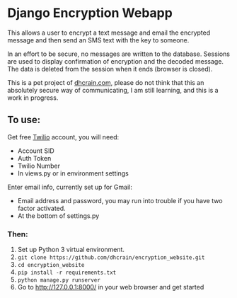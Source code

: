 # Django Encryption Webapp

This allows a user to encrypt a text message and email the encrypted message and then send an SMS text with the key to someone.

In an effort to be secure, no messages are written to the database. Sessions are used to display confirmation of encryption and the decoded message. The data is deleted from the session when it ends (browser is closed).  

This is a pet project of [dhcrain.com](https://dhcrain.com/), please do not think that this an absolutely secure way of communicating, I am still learning, and this is a work in progress.

## To use:

Get free [Twilio](https://www.twilio.com/try-twilio) account, you will need:

* Account SID
* Auth Token
* Twilio Number
* In views.py or in environment settings

Enter email info, currently set up for Gmail:

* Email address and password, you may run into trouble if you have two factor activated.
* At the bottom of settings.py

### Then:
1. Set up Python 3 virtual environment.  
2. `git clone https://github.com/dhcrain/encryption_website.git`  
3. `cd encryption_website`  
4. `pip install -r requirements.txt`  
5. `python manage.py runserver`  
6. Go to http://127.0.0.1:8000/ in your web browser and get started
